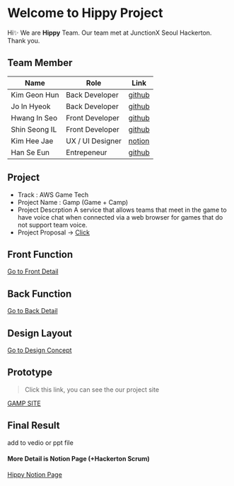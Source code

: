# Welcome to Hippy Project
Hi✨ We are **Hippy** Team.
Our team met at JunctionX Seoul Hackerton.
Thank you. 

## Team Member
| Name | Role	| Link |
|-----|-----|-----|
| Kim Geon Hun | Back Developer | [github](https://github.com/DNATUNA)
| Jo In Hyeok | Back Developer  | [github](https://github.com/InHyeok-J)
| Hwang In Seo | Front Developer | [github](https://github.com/sjsjsj1246)
| Shin Seong IL | Front Developer | [github](https://github.com/Seongil-Shin)
| Kim Hee Jae | UX / UI Designer | [notion](https://www.notion.so/Hi-I-m-Heejae-a-UX-UI-designer-abf2b44169db4877bb2ed52c10f9075b)
| Han Se Eun | Entrepeneur | [github](https://github.com/seeys)

## Project
+ Track : AWS Game Tech
+ Project Name : Gamp (Game + Camp)
+ Project Descrption 
	A service that allows teams that meet in the game to have voice chat when connected via a web browser for games that do not support team voice.
+ Project Proposal -> [Click](https://www.notion.so/What-is-Gamp-02d543129a5d4e78aac151881b7343e8)
## Front Function
[Go to Front Detail](./Front.md)
## Back Function
[Go to Back Detail](./Back.md)
## Design Layout
[Go to Design Concept](./Design.md)
## Prototype
> Click this link, you can see the our project site

[GAMP SITE](https://junction-hippy.github.io/junction_hippy_front/)
## Final Result
add to vedio or ppt file
#### More Detail is Notion Page (+Hackerton Scrum)
[Hippy Notion Page](https://www.notion.so/JunctionX-Seoul-2021-Hackerton-2acaae276eec48ac9419212d41db9a3c)